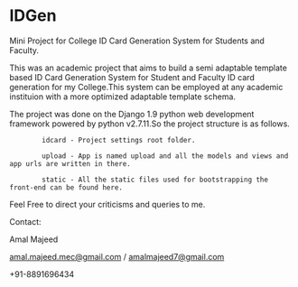 # IDGen
Mini Project for College ID Card Generation System for Students and Faculty.


  This was an academic project that aims to build a semi adaptable template based ID Card Generation System for Student and Faculty ID card generation for my College.This system can be employed at any academic instituion with a more optimized adaptable template schema.

  The project was done on the Django 1.9 python web development framework powered by python v2.7.11.So the project structure is as follows.
    
            idcard - Project settings root folder.
  
            upload - App is named upload and all the models and views and app urls are written in there.
  
            static - All the static files used for bootstrapping the front-end can be found here.
  



Feel Free to direct your criticisms and queries to me.  
  
Contact:

Amal Majeed

amal.majeed.mec@gmail.com / amalmajeed7@gmail.com

+91-8891696434
